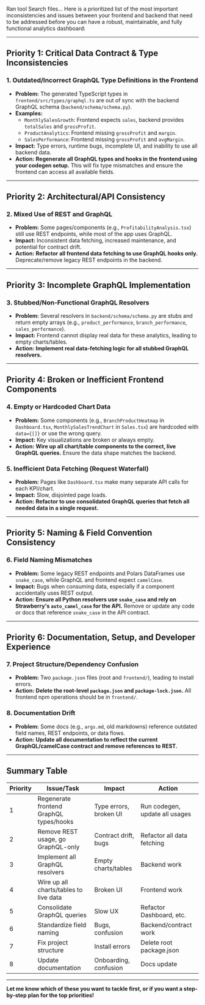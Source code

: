 Ran tool
Search files...
Here is a prioritized list of the most important inconsistencies and issues between your frontend and backend that need to be addressed before you can have a robust, maintainable, and fully functional analytics dashboard:

---

## **Priority 1: Critical Data Contract & Type Inconsistencies**

### 1. **Outdated/Incorrect GraphQL Type Definitions in the Frontend**
- **Problem:** The generated TypeScript types in `frontend/src/types/graphql.ts` are out of sync with the backend GraphQL schema (`backend/schema/schema.py`).
- **Examples:**
  - `MonthlySalesGrowth`: Frontend expects `sales`, backend provides `totalSales` and `grossProfit`.
  - `ProductAnalytics`: Frontend missing `grossProfit` and `margin`.
  - `SalesPerformance`: Frontend missing `grossProfit` and `avgMargin`.
- **Impact:** Type errors, runtime bugs, incomplete UI, and inability to use all backend data.
- **Action:** **Regenerate all GraphQL types and hooks in the frontend using your codegen setup.** This will fix type mismatches and ensure the frontend can access all available fields.

---

## **Priority 2: Architectural/API Consistency**

### 2. **Mixed Use of REST and GraphQL**
- **Problem:** Some pages/components (e.g., `ProfitabilityAnalysis.tsx`) still use REST endpoints, while most of the app uses GraphQL.
- **Impact:** Inconsistent data fetching, increased maintenance, and potential for contract drift.
- **Action:** **Refactor all frontend data fetching to use GraphQL hooks only.** Deprecate/remove legacy REST endpoints in the backend.

---

## **Priority 3: Incomplete GraphQL Implementation**

### 3. **Stubbed/Non-Functional GraphQL Resolvers**
- **Problem:** Several resolvers in `backend/schema/schema.py` are stubs and return empty arrays (e.g., `product_performance`, `branch_performance`, `sales_performance`).
- **Impact:** Frontend cannot display real data for these analytics, leading to empty charts/tables.
- **Action:** **Implement real data-fetching logic for all stubbed GraphQL resolvers.**

---

## **Priority 4: Broken or Inefficient Frontend Components**

### 4. **Empty or Hardcoded Chart Data**
- **Problem:** Some components (e.g., `BranchProductHeatmap` in `Dashboard.tsx`, `MonthlySalesTrendChart` in `Sales.tsx`) are hardcoded with `data={[]}` or use the wrong query.
- **Impact:** Key visualizations are broken or always empty.
- **Action:** **Wire up all chart/table components to the correct, live GraphQL queries.** Ensure the data shape matches the backend.

### 5. **Inefficient Data Fetching (Request Waterfall)**
- **Problem:** Pages like `Dashboard.tsx` make many separate API calls for each KPI/chart.
- **Impact:** Slow, disjointed page loads.
- **Action:** **Refactor to use consolidated GraphQL queries that fetch all needed data in a single request.**

---

## **Priority 5: Naming & Field Convention Consistency**

### 6. **Field Naming Mismatches**
- **Problem:** Some legacy REST endpoints and Polars DataFrames use `snake_case`, while GraphQL and frontend expect `camelCase`.
- **Impact:** Bugs when consuming data, especially if a component accidentally uses REST output.
- **Action:** **Ensure all Python resolvers use `snake_case` and rely on Strawberry's `auto_camel_case` for the API.** Remove or update any code or docs that reference `snake_case` in the API contract.

---

## **Priority 6: Documentation, Setup, and Developer Experience**

### 7. **Project Structure/Dependency Confusion**
- **Problem:** Two `package.json` files (root and `frontend/`), leading to install errors.
- **Action:** **Delete the root-level `package.json` and `package-lock.json`.** All frontend npm operations should be in `frontend/`.

### 8. **Documentation Drift**
- **Problem:** Some docs (e.g., `args.md`, old markdowns) reference outdated field names, REST endpoints, or data flows.
- **Action:** **Update all documentation to reflect the current GraphQL/camelCase contract and remove references to REST.**

---

## **Summary Table**

| Priority | Issue/Task | Impact | Action |
|----------|------------|--------|--------|
| 1 | Regenerate frontend GraphQL types/hooks | Type errors, broken UI | Run codegen, update all usages |
| 2 | Remove REST usage, go GraphQL-only | Contract drift, bugs | Refactor all data fetching |
| 3 | Implement all GraphQL resolvers | Empty charts/tables | Backend work |
| 4 | Wire up all charts/tables to live data | Broken UI | Frontend work |
| 5 | Consolidate GraphQL queries | Slow UX | Refactor Dashboard, etc. |
| 6 | Standardize field naming | Bugs, confusion | Backend/contract work |
| 7 | Fix project structure | Install errors | Delete root package.json |
| 8 | Update documentation | Onboarding, confusion | Docs update |

---

**Let me know which of these you want to tackle first, or if you want a step-by-step plan for the top priorities!**